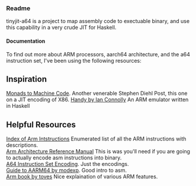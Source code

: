 ### Readme

tinyjit-a64 is a project to map assembly code to exectuable binary, and use this capability in a very crude JIT for Haskell.    


#### Documentation
To find out more about ARM processors, aarch64 architecture, and the a64 instruction set, I've been using the following resources:


## Inspiration
[Monads to Machine Code](https://www.stephendiehl.com/posts/monads_machine_code.html). Another venerable Stephen Diehl Post, this one on a JIT encoding of X86.
[Handy by Ian Connolly](https://github.com/minuteman3/Handy) An ARM emulator written in Haskell

## Helpful Resources
[Index of Arm Intstructions](http://shell-storm.org/armv8-a/ISA_v85A_A64_xml_00bet8/xhtml/index.html) Enumerated list of all the ARM instructions with descriptions.    
[Arm Architecture Reference Manual](https://developer.arm.com/documentation/ddi0487/fc/) This is was you'll need if you are going to actually encode asm instructions into binary.    
[A64 Instruction Set Encoding](https://github.com/CAS-Atlantic/AArch64-Encoding/blob/master/binary%20encodding.pdf). Just the encodings.    
[Guide to AARM64 by modexp](https://modexp.wordpress.com/2018/10/30/arm64-assembly/#registers). Good intro to asm.    
[Arm book by toves](http://www.toves.org/books/arm/) Nice explaination of various ARM features.    
